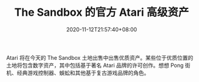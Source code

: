 ﻿---
title: "The Sandbox 的官方 Atari 高级资产"
date: 2020-11-12T21:57:40+08:00
lastmod: 2020-11-12T16:45:40+08:00
draft: false
authors: ["Nicholas"]
description: "Atari 将在今天的 The Sandbox 土地出售中出售优质资产。某些位于优质位置的土地将包含数字资产，其中包括基于著名 Atari 品牌的许可创作。想想 Pong 街机、经典游戏控制器、蜈蚣和其他基于复古游戏品牌的角色。"
featuredImage: "official-atari-premium-assets-for-the-sandbox.png"
tags: ["Virtual World","虚拟世界","Play to Earn"]
categories: ["news"]
news: ["虚拟世界"]
weight: 
lightgallery: true
pinned: false
recommend: false
recommend1: false
---

Atari 将在今天的 The Sandbox 土地出售中出售优质资产。某些位于优质位置的土地将包含数字资产，其中包括基于著名 Atari 品牌的许可创作。想想 Pong 街机、经典游戏控制器、蜈蚣和其他基于复古游戏品牌的角色。

<!--more-->

